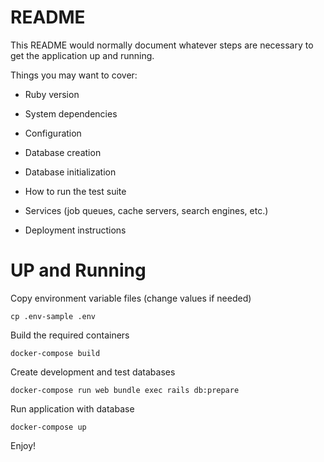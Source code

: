 # README

This README would normally document whatever steps are necessary to get the
application up and running.

Things you may want to cover:

* Ruby version

* System dependencies

* Configuration

* Database creation

* Database initialization

* How to run the test suite

* Services (job queues, cache servers, search engines, etc.)

* Deployment instructions

# UP and Running

Copy environment variable files (change values if needed)

```
cp .env-sample .env
```

Build the required containers

```
docker-compose build
```

Create development and test databases

```
docker-compose run web bundle exec rails db:prepare
```

Run application with database
```
docker-compose up
```

Enjoy!
